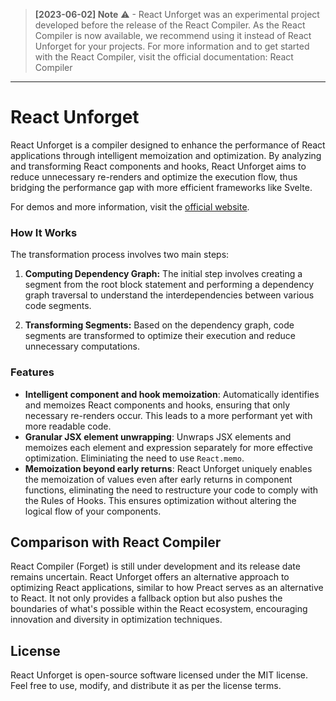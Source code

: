 > **[2023-06-02] Note** ⚠ - React Unforget was an experimental project developed before the release of the React Compiler. As the React Compiler is now available, we recommend using it instead of React Unforget for your projects. For more information and to get started with the React Compiler, visit the official documentation: React Compiler

---

# React Unforget

React Unforget is a compiler designed to enhance the performance of React applications through intelligent memoization and optimization. By analyzing and transforming React components and hooks, React Unforget aims to reduce unnecessary re-renders and optimize the execution flow, thus bridging the performance gap with more efficient frameworks like Svelte.

For demos and more information, visit the [official website](https://react-unforget.vercel.app/).

### How It Works

The transformation process involves two main steps:

1. **Computing Dependency Graph:** The initial step involves creating a segment from the root block statement and performing a dependency graph traversal to understand the interdependencies between various code segments.

2. **Transforming Segments:** Based on the dependency graph, code segments are transformed to optimize their execution and reduce unnecessary computations.

### Features

- **Intelligent component and hook memoization**: Automatically identifies and memoizes React components and hooks, ensuring that only necessary re-renders occur. This leads to a more performant yet with more readable code.
- **Granular JSX element unwrapping**: Unwraps JSX elements and memoizes each element and expression separately for more effective optimization. Eliminiating the need to use `React.memo`.
- **Memoization beyond early returns**: React Unforget uniquely enables the memoization of values even after early returns in component functions, eliminating the need to restructure your code to comply with the Rules of Hooks. This ensures optimization without altering the logical flow of your components.

## Comparison with React Compiler

React Compiler (Forget) is still under development and its release date remains uncertain. React Unforget offers an alternative approach to optimizing React applications, similar to how Preact serves as an alternative to React. It not only provides a fallback option but also pushes the boundaries of what's possible within the React ecosystem, encouraging innovation and diversity in optimization techniques.

## License

React Unforget is open-source software licensed under the MIT license. Feel free to use, modify, and distribute it as per the license terms.
